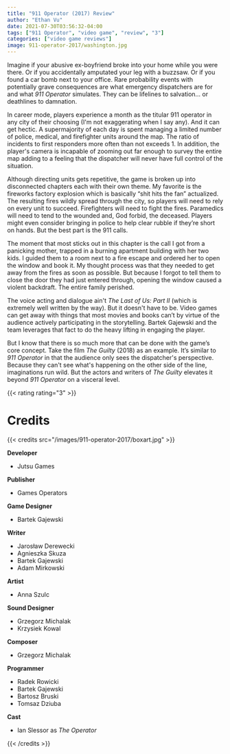 ```yaml
---
title: "911 Operator (2017) Review"
author: "Ethan Vu"
date: 2021-07-30T03:56:32-04:00
tags: ["911 Operator", "video game", "review", "3"]
categories: ["video game reviews"]
image: 911-operator-2017/washington.jpg
---
```


Imagine if your abusive ex-boyfriend broke into your home while you were there. Or if you accidentally amputated your leg with a buzzsaw. Or if you found a car bomb next to your office. Rare probability events with potentially grave consequences are what emergency dispatchers are for and what *911 Operator* simulates. They can be lifelines to salvation… or deathlines to damnation.

In career mode, players experience a month as the titular 911 operator in any city of their choosing (I'm not exaggerating when I say any). And it can get hectic. A supermajority of each day is spent managing a limited number of police, medical, and firefighter units around the map. The ratio of incidents to first responders more often than not exceeds 1. In addition, the player's camera is incapable of zooming out far enough to survey the entire map adding to a feeling that the dispatcher will never have full control of the situation.

Although directing units gets repetitive, the game is broken up into disconnected chapters each with their own theme. My favorite is the fireworks factory explosion which is basically “shit hits the fan” actualized. The resulting fires wildly spread through the city, so players will need to rely on every unit to succeed. Firefighters will need to fight the fires. Paramedics will need to tend to the wounded and, God forbid, the deceased. Players might even consider bringing in police to help clear rubble if they’re short on hands. But the best part is the 911 calls.

The moment that most sticks out in this chapter is the call I got from a panicking mother, trapped in a burning apartment building with her two kids. I guided them to a room next to a fire escape and ordered her to open the window and book it. My thought process was that they needed to get away from the fires as soon as possible. But because I forgot to tell them to close the door they had just entered through, opening the window caused a violent backdraft. The entire family perished.

The voice acting and dialogue ain't *The Last of Us: Part II* (which is extremely well written by the way). But it doesn't have to be. Video games can get away with things that most movies and books can’t by virtue of the audience actively participating in the storytelling. Bartek Gajewski and the team leverages that fact to do the heavy lifting in engaging the player.

But I know that there is so much more that can be done with the game’s core concept. Take the film *The Guilty* (2018) as an example. It’s similar to *911 Operator* in that the audience only sees the dispatcher's perspective. Because they can't see what's happening on the other side of the line, imaginations run wild. But the actors and writers of *The Guilty* elevates it beyond *911 Operator* on a visceral level.

{{< rating rating="3" >}}

# Credits
{{< credits src="/images/911-operator-2017/boxart.jpg" >}}
<p><b>Developer</b></p>
<ul>
    <li>Jutsu Games</li>
</ul>
<p><b>Publisher</b></p>
<ul>
    <li>Games Operators</li>
</ul>
<p><b>Game Designer</b></p>
<ul>
    <li>Bartek Gajewski</li>
</ul>
<p><b>Writer</b></p>
<ul>
    <li>Jarosław Derewecki</li>
    <li>Agnieszka Skuza</li>
    <li>Bartek Gajewski</li>
    <li>Adam Mirkowski</li>
</ul>
<p><b>Artist</b></p>
<ul>
    <li>Anna Szulc</li>
</ul>
<p><b>Sound Designer</b></p>
<ul>
    <li>Grzegorz Michalak</li>
    <li>Krzysiek Kowal</li>
</ul>
<p><b>Composer</b></p>
<ul>
    <li>Grzegorz Michalak</li>
</ul>
<p><b>Programmer</b></p>
<ul>
    <li>Radek Rowicki</li>
    <li>Bartek Gajewski</li>
    <li>Bartosz Bruski</li>
    <li>Tomsaz Dziuba</li>
</ul>
<p><b>Cast</b></p>
<ul>
    <li>Ian Slessor as <i>The Operator</i></li>
</ul>
{{< /credits >}}
